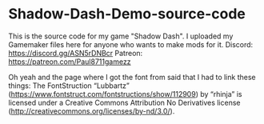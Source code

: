 # Shadow-Dash-Demo-source-code
This is the source code for my game "Shadow Dash". I uploaded my Gamemaker files here for anyone who wants to make mods for it.
Discord: https://discord.gg/ASN5rDNBcr
Patreon: https://patreon.com/Paul8711gamezz

Oh yeah and the page where I got the font from said that I had to link these things: 
The FontStruction “Lubbartz”
(https://www.fontstruct.com/fontstructions/show/112909) by “rhinja” is
licensed under a Creative Commons Attribution No Derivatives license
(http://creativecommons.org/licenses/by-nd/3.0/).

